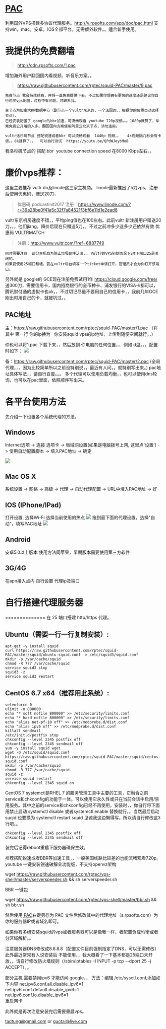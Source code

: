 [PAC](http://www.rpsofts.com/vvv)
=======
利用国外VPS搭建多协议代理服务。http://v.rpsofts.com/app/doc/pac.html
支持win，mac，安卓，IOS全部平台。无需额外软件。。适合新手使用。
# 我提供的免费翻墙   

> http://cdn.rpsofts.com/1.pac

增加海外用户翻回国内看视频、听音乐方案。。

> https://raw.githubusercontent.com/rptec/squid-PAC/master/9.pac

    免费节点 我会持续续费，并将一直免费提供下去。不过如果你想拥有更快的速度还是建议你自行购买vps配置，过程中有问题，可联系我。

    主节点为加拿大KW数据中心（副节点一个vultr东京的，一个法国的，，根据你的位置自动选择节点），
    已经安装配置了 google的bbr加速，可流畅观看 youtube 720p视频。。。1080p就算了，毕竟免费公开用的人多。翻回国内方案使用阿里云北京节点，请勿滥用。
    
    vultr洛杉矶节点 搭配锐速或者bbr 可以流畅观看  1440p 视频，，   4k视频隔几秒会有卡顿。。8k就算了，，  可以自行测试  https://youtu.be/QPdWJeybMo8
 我洛杉矶节点的 搭配 bbr  youtube connection speed 在8000 Kbps左右。。

 
# 廉价vps推荐：
这里主要推荐 vultr do及linode这三家主机商。
linode最新推出了5刀vps，注册后使用优惠码，赠送20刀，  
> 优惠码 podcastinit2017
> 注册：https://www.linode.com/?r=39a28be0f41a5c32f7a84521f3bf6e11d1e2ead8

vultr东京机房速度不错，，平均ping值也在100左右。此前vultr 新注册用户赠送20刀，，，他们jiang。降价后现在只赠送5刀，，不过之前冲多少送多少还依然有效    优惠码 VULTRMATCH   

> 注册：http://www.vultr.com/?ref=6887749

    同时需要注意  部分主机商为防止垃圾邮件泛滥，，，Vultr的VPS初始情况下SMTP端口25是关闭的。
    如果要使用25端口翻墙，要在vultr后台填写一个ticket申请打开，管理员才会为你打开该端口。

另外就是 google的 GCE现在注册免费试用1年 https://cloud.google.com/free/
送300刀，需要信用卡，国内招商银行的全币种卡、浦发银行的VISA卡都可以，腾讯财付通的虚拟卡也ok，，不过切记尽量不要用自己的信用卡，，我前几年GCE刚出时用自己的卡，就被坑过。。


## PAC地址
主：https://raw.githubusercontent.com/rptec/squid-PAC/master/1.pac  （将其中  第一行 你的ip换为   你安装squid vps的ip地址，上传到随便空间就行，，）

你也可以将1.pac 下载下来，，然后放到 你电脑的任何位置，， 例如 d盘。。。配置时如下：
![](http://ww2.sinaimg.cn/mw690/6ff5e63ajw1far2gor5ukj20b6051aai.jpg)


备：https://raw.githubusercontent.com/rptec/squid-PAC/master/2.pac (全局代理，，，因为比较简单所以之前没特别说，，最近有人问，，就特别写出来。)
pac地址具体写法，，请自行百度。。。
多个代理可以使用负载均衡，，也可以使用dns轮询，也可以在pac里面，依照顺序写出来。

# 各平台使用方法
先介绍一下设置各个系统代理的方法。
## Windows
Internet选项 -> 连接 选项卡 -> 局域网设置(如果是电脑拨号上网, 这里点'设置') -> 
使用自动配置脚本 -> 填入PAC地址 -> 确定

![](http://cdn.rpsofts.com/o_1aj11sbamej88gt7hjh219aba.jpg)
## Mac OS X
系统设置 -> 网络 -> 高级 -> 代理 -> 自动代理配置 -> URL中填入PAC地址 -> 好

## IOS (IPhone/IPad)
打开设置, 选择Wi-Fi
选择当前使用的热点
![](http://tutu72.qiniudn.com/o_1ad7hfpgi1c7ciqoen517m06s6a.png)
拖到最下面的代理设置，选择"自动"，填写PAC地址 
![](http://tutu72.qiniudn.com/o_1ad7hfu4h6sfjvv1cm1qu7168jf.png)
## Android
安卓5.0以上版本 使用方法同苹果，早期版本需要使用第三方软件

## 3G/4G
在apn接入点内 自行设置  代理ip及端口

# 自行搭建代理服务器
==============
在 25 端口搭建 http/https 代理。


Ubuntu（需要一行一行复制安装）:
-------
	apt-get -y install squid
	curl https://raw.githubusercontent.com/rptec/squid-PAC/master/squid/ubuntu-squid.conf  > /etc/squid3/squid.conf
	mkdir -p /var/cache/squid
	chmod -R 777 /var/cache/squid
	service squid3 stop
	squid3 -z
	service squid3 restart


CentOS 6.7 x64（推荐用此系统）:
-------
	setenforce 0
	ulimit -n 800000
	echo "* soft nofile 800000" >> /etc/security/limits.conf
	echo "* hard nofile 800000" >> /etc/security/limits.conf
	echo "alias net-pf-10 off" >> /etc/modprobe.d/dist.conf
	echo "alias ipv6 off" >> /etc/modprobe.d/dist.conf
	killall sendmail
	/etc/init.d/postfix stop
	chkconfig --level 2345 postfix off
	chkconfig --level 2345 sendmail off
	yum -y install squid wget
	wget -O /etc/squid/squid.conf https://raw.githubusercontent.com/rptec/squid-PAC/master/squid/centos-squid.conf
	mkdir -p /var/cache/squid
	chmod -R 777 /var/cache/squid
	squid -z
	service squid restart
	chkconfig --level 2345 squid on
	
CentOS 7 
systemctl是RHEL 7 的服务管理工具中主要的工具，它融合之前service和chkconfig的功能于一体。可以使用它永久性或只在当前会话中启用/禁用服务。其中之前的service和chkconfig已经不再使用，安装时，，你自行将下面用禁止启动  systemctl disable 或者systemctl enable 替换就行。。当然最后启动suqid 也要换为  systemctl restart squid
见谅我这边懒得写，所以请自行修改这3行吧。。`	

	chkconfig --level 2345 postfix off
	chkconfig --level 2345 sendmail off
	
	
装完后记得reboot重启下服务器确保生效。

推荐搭配锐速或者BBR等加速工具，，一般美国线路比较差的也能流畅观看720p。youtube
一键安装锐速破解全功能版，不支持openvz架构

wget https://raw.githubusercontent.com/rptec/vps-shell/master/serverspeeder.sh && sh serverspeeder.sh

BBR 一键包

wget https://raw.githubusercontent.com/rptec/vps-shell/master/bbr.sh && sh bbr.sh

然后使用[ PAC](http://v.rpsofts.com/app/pac/1.pac  " PAC")右键另存为 PAC 文件后修改其中的代理地址（s.rpsofts.com）为你的服务器IP或者域名即可。

如果你有多组安装squid的vps或者服务器可以是像我一样，者配置负载均衡或者分区域解析。。

注意服务器DNS修改成8.8.8.8（配置文件目前强制指定了DNS，可以无需修改）
此外最近常常有人说安装后 不能使用，，我大概看了一下基本都是25端口未开放，，请自行修改防火墙规则（/sbin/iptables -I INPUT -p tcp --dport 25 -j ACCEPT）。。

部分主机 需要禁用ipv6 才能访问 google，，
方法：编辑 /etc/sysctl.conf,添加如下内容
net.ipv6.conf.all.disable_ipv6=1  
net.ipv6.conf.default.disable_ipv6=1  
net.ipv6.conf.lo.disable_ipv6=1  
重启网卡


此外就是再次注意安装完后需要重启vps。


tadtung@gmail.com or guotai@live.com
